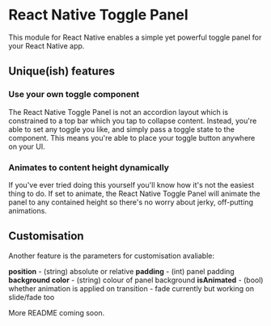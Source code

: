 # React Native Toggle Panel

This module for React Native enables a simple yet powerful toggle panel for your React Native app.

## Unique(ish) features

### Use your own toggle component

The React Native Toggle Panel is not an accordion layout which is constrained to a top bar which you tap to collapse content. Instead, you're able to set any toggle you like, and simply pass a toggle state to the component. This means you're able to place your toggle button anywhere on your UI.

### Animates to content height dynamically

If you've ever tried doing this yourself you'll know how it's not the easiest thing to do. If set to animate, the React Native Toggle Panel will animate the panel to any contained height so there's no worry about jerky, off-putting animations.

## Customisation

Another feature is the parameters for customisation avaliable:

**position** - (string) absolute or relative
**padding** - (int) panel padding
**background color** - (string) colour of panel background
**isAnimated** - (bool) whether animation is applied on transition - fade currently but working on slide/fade too

More README coming soon.
